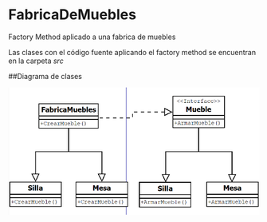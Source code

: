 # FabricaDeMuebles
Factory Method aplicado a una fabrica de muebles

Las clases con el código fuente aplicando el factory method se encuentran en la carpeta *src*

##Diagrama de clases

![UML FACTORY METHOD APLICADO A UNA FABRICA DE MUEBLES](https://github.com/rramirezg18/FabricaDeMuebles/blob/main/UML%20Fabrica%20De%20Muebles.png)
